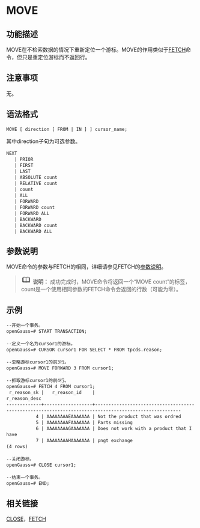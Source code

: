 # MOVE<a name="ZH-CN_TOPIC_0289900005"></a>

## 功能描述<a name="zh-cn_topic_0283137573_zh-cn_topic_0237122169_zh-cn_topic_0059778649_s0bf0a06c81754f8b9c758ba7660a6d5f"></a>

MOVE在不检索数据的情况下重新定位一个游标。MOVE的作用类似于[FETCH](FETCH.md)命令，但只是重定位游标而不返回行。

## 注意事项<a name="zh-cn_topic_0283137573_zh-cn_topic_0237122169_zh-cn_topic_0059778649_sb645366a8585455aaecf9f6d58feef33"></a>

无。

## 语法格式<a name="zh-cn_topic_0283137573_zh-cn_topic_0237122169_zh-cn_topic_0059778649_s813243b788f64e2ab3219be97d6efe24"></a>

```
MOVE [ direction [ FROM | IN ] ] cursor_name;
```

其中direction子句为可选参数。

```
NEXT
   | PRIOR
   | FIRST
   | LAST
   | ABSOLUTE count
   | RELATIVE count
   | count
   | ALL
   | FORWARD
   | FORWARD count
   | FORWARD ALL
   | BACKWARD
   | BACKWARD count
   | BACKWARD ALL
```

## 参数说明<a name="zh-cn_topic_0283137573_zh-cn_topic_0237122169_zh-cn_topic_0059778649_scd6d2507c45c462a8717666a869f836b"></a>

MOVE命令的参数与FETCH的相同，详细请参见FETCH的[参数说明](FETCH.md#zh-cn_topic_0283137321_zh-cn_topic_0237122165_zh-cn_topic_0059778422_sceb763c430654064b8f61e9aa0792af9)。

>![](public_sys-resources/icon-note.png) **说明：** 
>成功完成时，MOVE命令将返回一个“MOVE count”的标签，count是一个使用相同参数的FETCH命令会返回的行数（可能为零）。

## 示例<a name="zh-cn_topic_0283137573_zh-cn_topic_0237122169_zh-cn_topic_0059778649_s135d1e005b114aa4b3446001b7416853"></a>

```
--开始一个事务。
openGauss=# START TRANSACTION;

--定义一个名为cursor1的游标。
openGauss=# CURSOR cursor1 FOR SELECT * FROM tpcds.reason;

--忽略游标cursor1的前3行。
openGauss=# MOVE FORWARD 3 FROM cursor1;

--抓取游标cursor1的前4行。
openGauss=# FETCH 4 FROM cursor1;
 r_reason_sk |   r_reason_id    |                                            r_reason_desc                                             
-------------+------------------+------------------------------------------------------------------------------------------------------
           4 | AAAAAAAAEAAAAAAA | Not the product that was ordred                                                                     
           5 | AAAAAAAAFAAAAAAA | Parts missing                                                                                       
           6 | AAAAAAAAGAAAAAAA | Does not work with a product that I have                                                            
           7 | AAAAAAAAHAAAAAAA | pngt exchange                                                                                       
(4 rows)

--关闭游标。
openGauss=# CLOSE cursor1;

--结束一个事务。
openGauss=# END;
```

## 相关链接<a name="zh-cn_topic_0283137573_zh-cn_topic_0237122169_zh-cn_topic_0059778649_s576a05d59d374a6684001f646161ee14"></a>

[CLOSE](CLOSE.md)，[FETCH](FETCH.md)

